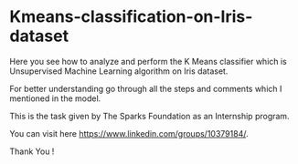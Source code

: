 # Kmeans-classification-on-Iris-dataset
Here you see how to analyze and perform the K Means classifier which is Unsupervised Machine Learning algorithm on Iris dataset.

For better understanding go through all the steps and comments which I mentioned in the model.

This is the task given by The Sparks Foundation as an Internship program.

You can visit here https://www.linkedin.com/groups/10379184/.

Thank You !
